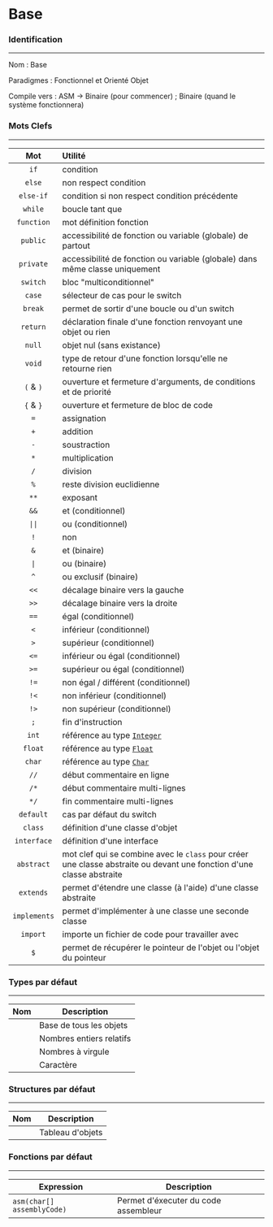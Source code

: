 # Base

### Identification
---
Nom : Base

Paradigmes : Fonctionnel et Orienté Objet

Compile vers : ASM -> Binaire (pour commencer) ; Binaire (quand le système fonctionnera)
### Mots Clefs
---

|            Mot            | Utilité                                                                                                               |
|:-------------------------:|:----------------------------------------------------------------------------------------------------------------------|
|           `if`            | condition                                                                                                             |
|          `else`           | non respect condition                                                                                                 |
|         `else-if`         | condition si non respect condition précédente                                                                         |
|          `while`          | boucle tant que                                                                                                       |
|        `function`         | mot définition fonction                                                                                               |
|         `public`          | accessibilité de fonction ou variable (globale) de partout                                                            |
|         `private`         | accessibilité de fonction ou variable (globale) dans même classe uniquement                                           |
|         `switch`          | bloc "multiconditionnel"                                                                                              |
|          `case`           | sélecteur de cas pour le switch                                                                                       |
|          `break`          | permet de sortir d'une boucle ou d'un switch                                                                          |
|         `return`          | déclaration finale d'une fonction renvoyant une objet ou rien                                                         |
|          `null`           | objet nul (sans existance)                                                                                            |
|          `void`           | type de retour d'une fonction lorsqu'elle ne retourne rien                                                            |
|         `(` & `)`         | ouverture et fermeture d'arguments, de conditions et de priorité                                                      |
|         `{` & `}`         | ouverture et fermeture de bloc de code                                                                                |
|            `=`            | assignation                                                                                                           |
|            `+`            | addition                                                                                                              |
|            `-`            | soustraction                                                                                                          |
|            `*`            | multiplication                                                                                                        |
|            `/`            | division                                                                                                              |
|            `%`            | reste division euclidienne                                                                                            |
|           `**`            | exposant                                                                                                              |
|           `&&`            | et (conditionnel)                                                                                                     |
| <code>&#124;&#124;</code> | ou (conditionnel)                                                                                                     |
|            `!`            | non                                                                                                                   |
|            `&`            | et (binaire)                                                                                                          |
|    <code>&#124;</code>    | ou (binaire)                                                                                                          |
|            `^`            | ou exclusif (binaire)                                                                                                 |
|           `<<`            | décalage binaire vers la gauche                                                                                       |
|           `>>`            | décalage binaire vers la droite                                                                                       |
|           `==`            | égal (conditionnel)                                                                                                   |
|            `<`            | inférieur (conditionnel)                                                                                              |
|            `>`            | supérieur (conditionnel)                                                                                              |
|           `<=`            | inférieur ou égal (conditionnel)                                                                                      |
|           `>=`            | supérieur ou égal (conditionnel)                                                                                      |
|           `!=`            | non égal / différent (conditionnel)                                                                                   |
|           `!<`            | non inférieur (conditionnel)                                                                                          |
|           `!>`            | non supérieur (conditionnel)                                                                                          |
|            `;`            | fin d'instruction                                                                                                     |
|           `int`           | référence au type [`Integer`](Integer.md)                                                                             |
|          `float`          | référence au type [`Float`](Float.md)                                                                                 |
|          `char`           | référence au type [`Char`](Char.md)                                                                                   |
|           `//`            | début commentaire en ligne                                                                                            |
|           `/*`            | début commentaire multi-lignes                                                                                        |
|           `*/`            | fin commentaire multi-lignes                                                                                          |
|         `default`         | cas par défaut du switch                                                                                              |
|          `class`          | définition d'une classe d'objet                                                                                       |
|        `interface`        | définition d'une interface                                                                                            |
|        `abstract`         | mot clef qui se combine avec le `class` pour créer une classe abstraite ou devant une fonction d'une classe abstraite |
|         `extends`         | permet d'étendre une classe (à l'aide) d'une classe abstraite                                                         |
|       `implements`        | permet d'implémenter à une classe une seconde classe                                                                  |
|         `import`          | importe un fichier de code pour travailler avec                                                                       |
|            `$`            | permet de récupérer le pointeur de l'objet ou l'objet du pointeur                                                     |

### Types par défaut
---

|      Nom       | Description              |
|:--------------:|--------------------------|
| [](Object.md)  | Base de tous les objets  |
| [](Integer.md) | Nombres entiers relatifs |
|  [](Float.md)  | Nombres à virgule        |
|  [](Char.md)   | Caractère                |

### Structures par défaut
---
|     Nom      | Description      |
|:------------:|------------------|
| [](Array.md) | Tableau d'objets |

### Fonctions par défaut
---

| Expression                 | Description                           |
|----------------------------|---------------------------------------|
| `asm(char[] assemblyCode)` | Permet d'éxecuter du code assembleur |
